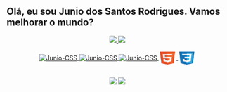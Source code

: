## Olá, eu sou Junio dos Santos Rodrigues. Vamos melhorar o mundo?
<div align="center">
  <a href="https://github.com/RodJunio">
  <img height="150em" src="https://github-readme-stats.vercel.app/api?username=RodJunio&show_icons=true&theme=gruvbox&include_all_commits=true&count_private=true"/>
  <img height="150em" src="https://github-readme-stats.vercel.app/api/top-langs/?username=RodJunio&layout=compact&langs_count=7&theme=gruvbox"/>

  <div style="display: inline_block"><br>
  <img align="center" alt="Junio-CSS" height="30" width="40" src="https://cdn.jsdelivr.net/gh/devicons/devicon/icons/csharp/csharp-original.svg">
  <img align="center" alt="Junio-CSS" height="30" width="40" src="https://cdn.jsdelivr.net/gh/devicons/devicon/icons/dotnetcore/dotnetcore-original.svg"> 
  <img align="center" alt="Junio-CSS" height="30" width="40" src="https://img.icons8.com/color/512/microsoft-sql-server.png"> 
  <img align="center" alt="Junio-HTML" height="30" width="40" src="https://raw.githubusercontent.com/devicons/devicon/master/icons/html5/html5-original.svg">
  <img align="center" alt="Junio-CSS" height="30" width="40" src="https://raw.githubusercontent.com/devicons/devicon/master/icons/css3/css3-original.svg">
 

  
  
  
  </div>
  
  ##
  
  <a href = "mailto:devjuniorodrigues@gmail.com"><img src="https://img.shields.io/badge/Gmail-D14836?style=for-the-badge&logo=gmail&logoColor=white" target="_blank"></a>
  <a href="https://www.linkedin.com/in/junio-santos-rodrigues/" target="_blank"><img src="https://img.shields.io/badge/-LinkedIn-%230077B5?style=for-the-badge&logo=linkedin&logoColor=white" target="_blank"></a> 
